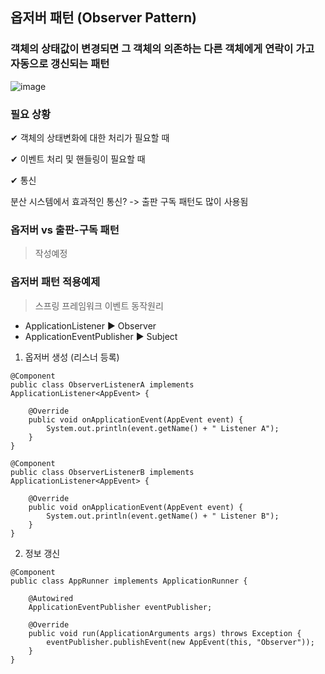 옵저버 패턴 (Observer Pattern) 
---
### 객체의 상태값이 변경되면 그 객체의 의존하는 다른 객체에게 연락이 가고 자동으로 갱신되는 패턴

![image](https://github.com/miyeon48/study-design-pattern/assets/17865304/a757a754-5a70-4ebc-b532-93d5bb1c8135)

### 필요 상황
✔ 객체의 상태변화에 대한 처리가 필요할 때

✔ 이벤트 처리 및 핸들링이 필요할 때

✔ 통신

분산 시스템에서 효과적인 통신? -> 출판 구독 패턴도 많이 사용됨


### 옵저버 vs 출판-구독 패턴
> 작성예정

### 옵저버 패턴 적용예제

> 스프링 프레임워크 이벤트 동작원리 

- ApplicationListener ▶ Observer
- ApplicationEventPublisher ▶ Subject

1. 옵저버 생성 (리스너 등록) 
```
@Component
public class ObserverListenerA implements ApplicationListener<AppEvent> {
    
    @Override
    public void onApplicationEvent(AppEvent event) {
        System.out.println(event.getName() + " Listener A");
    }
}
```
```
@Component
public class ObserverListenerB implements ApplicationListener<AppEvent> {
    
    @Override
    public void onApplicationEvent(AppEvent event) {
        System.out.println(event.getName() + " Listener B");
    }
}
```

2. 정보 갱신

```
@Component
public class AppRunner implements ApplicationRunner {
 
    @Autowired
    ApplicationEventPublisher eventPublisher;
 
    @Override
    public void run(ApplicationArguments args) throws Exception {
        eventPublisher.publishEvent(new AppEvent(this, "Observer"));        
    }
}

```
